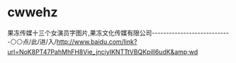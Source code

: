 # cwwehz
果冻传媒十三个女演员字图片,果冻文化传媒有限公司----------------------------⚪⚪点/此/进/入/http://www.baidu.com/link?url=NoK8PT47PahMhFH8Vie_jnciyIKNTTtVBQKpill6udK&amp;wd

